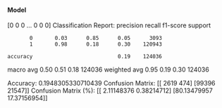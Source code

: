 #### Model
[0 0 0 ... 0 0 0]
Classification Report:
              precision    recall  f1-score   support

           0       0.03      0.85      0.05      3093
           1       0.98      0.18      0.30    120943

    accuracy                           0.19    124036
   macro avg       0.50      0.51      0.18    124036
weighted avg       0.95      0.19      0.30    124036

Accuracy: 0.1948305330710439
Confusion Matrix:
[[ 2619   474]
 [99396 21547]]
Confusion Matrix (%):
[[ 2.11148376  0.38214712]
 [80.13479957 17.37156954]]
